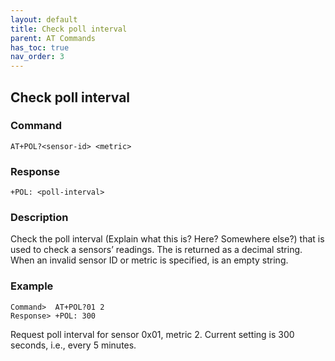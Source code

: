 ```yaml
---
layout: default
title: Check poll interval
parent: AT Commands
has_toc: true
nav_order: 3
---
```


## Check poll interval

### Command
```
AT+POL?<sensor-id> <metric>
```

### Response
```
+POL: <poll-interval>
```

### Description
Check the poll interval (Explain what this is? Here? Somewhere else?) that is used to check a sensors’ readings. The <poll-interval> is returned as a decimal string. When an invalid sensor ID or metric is specified, <poll-interval> is an empty string.

### Example
```
Command>  AT+POL?01 2
Response> +POL: 300
```
Request poll interval for sensor 0x01, metric 2. Current setting is 300 seconds, i.e., every 5 minutes.
